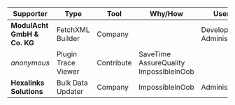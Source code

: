 Supporter|Type|Tool|Why/How|Users|Month
---|---|---|---|---|---
**ModulAcht GmbH & Co. KG** | FetchXML Builder | Company |  | Developer<br/>Administrator | 2024-11
_anonymous_ | Plugin Trace Viewer | Contribute | SaveTime<br/>AssureQuality<br/>ImpossibleInOob |  | 2025-01
**Hexalinks Solutions** | Bulk Data Updater | Company | ImpossibleInOob | Administrator | 2025-01
